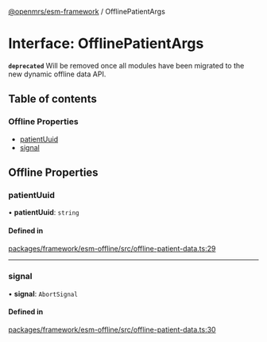 [@openmrs/esm-framework](../API.md) / OfflinePatientArgs

# Interface: OfflinePatientArgs

**`deprecated`** Will be removed once all modules have been migrated to the new dynamic offline data API.

## Table of contents

### Offline Properties

- [patientUuid](OfflinePatientArgs.md#patientuuid)
- [signal](OfflinePatientArgs.md#signal)

## Offline Properties

### patientUuid

• **patientUuid**: `string`

#### Defined in

[packages/framework/esm-offline/src/offline-patient-data.ts:29](https://github.com/mccarthyaaron/openmrs-esm-core/blob/main/packages/framework/esm-offline/src/offline-patient-data.ts#L29)

___

### signal

• **signal**: `AbortSignal`

#### Defined in

[packages/framework/esm-offline/src/offline-patient-data.ts:30](https://github.com/mccarthyaaron/openmrs-esm-core/blob/main/packages/framework/esm-offline/src/offline-patient-data.ts#L30)
